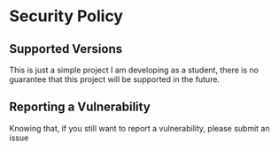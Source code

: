 # Security Policy

## Supported Versions

This is just a simple project I am developing as a student, there is no guarantee that this project will be supported in the future.

## Reporting a Vulnerability

Knowing that, if you still want to report a vulnerability, please submit an issue

